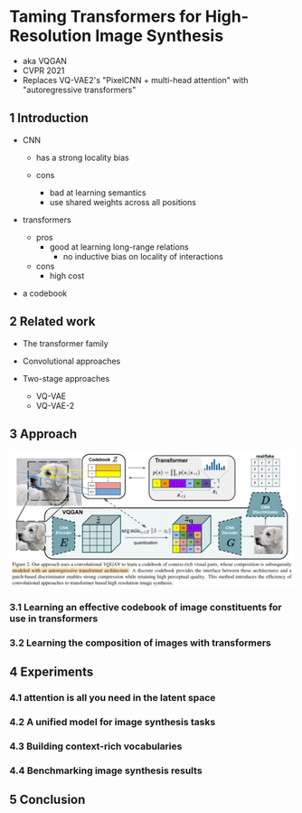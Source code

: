 # Taming Transformers for High-Resolution Image Synthesis

- aka VQGAN
- CVPR 2021
- Replaces VQ-VAE2's "PixelCNN + multi-head attention" with "autoregressive transformers"

## 1 Introduction

- CNN

  - has a strong locality bias

  - cons
    - bad at learning semantics
    - use shared weights across all positions

- transformers

  - pros
    - good at learning long-range relations
      - no inductive bias on locality of interactions
  - cons
    - high cost

- a codebook

## 2 Related work

- The transformer family

- Convolutional approaches

- Two-stage approaches
  - VQ-VAE
  - VQ-VAE-2

## 3 Approach

![image-20221216213800604](./assets/image-20221216213800604.png)

### 3.1 Learning an effective codebook of image constituents for use in transformers

### 3.2 Learning the composition of images with transformers

## 4 Experiments

### 4.1 attention is all you need in the latent space

### 4.2 A unified model for image synthesis tasks

### 4.3 Building context-rich vocabularies

### 4.4 Benchmarking image synthesis results

## 5 Conclusion

